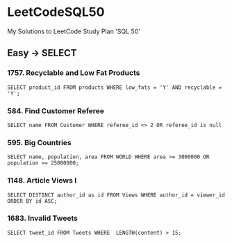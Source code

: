 # LeetCodeSQL50
My Solutions to LeetCode Study Plan  'SQL 50'  

## Easy -> SELECT

### 1757. Recyclable and Low Fat Products

    SELECT product_id FROM products WHERE low_fats = 'Y' AND recyclable = 'Y';

### 584. Find Customer Referee

    SELECT name FROM Customer WHERE referee_id <> 2 OR referee_id is null 

### 595. Big Countries
    SELECT name, population, area FROM WORLD WHERE area >= 3000000 OR population >= 25000000;

### 1148. Article Views I
    SELECT DISTINCT author_id as id FROM Views WHERE author_id = viewer_id ORDER BY id ASC;

### 1683. Invalid Tweets
    SELECT tweet_id FROM Tweets WHERE  LENGTH(content) > 15;
